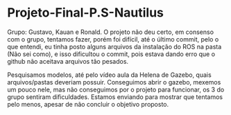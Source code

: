 # Projeto-Final-P.S-Nautilus
Grupo: Gustavo, Kauan e Ronald.
O projeto não deu certo, em consenso com o grupo, tentamos fazer, porém foi difícil, até o último commit, pelo o que entendi, eu tinha posto alguns arquivos da instalação do ROS na pasta (Não sei como), e isso dificultou o commit, pois estava dando erro que o github não aceitava arquivos tão pesados. 

Pesquisamos modelos, até pelo vídeo aula da Helena de Gazebo, quais arquivos/pastas deveriam possuir. 
Conseguimos abrir o gazebo, mexemos um pouco nele, mas não conseguimos por o projeto para funcionar, os 3 do grupo sentiram dificuldades.
Estamos enviando para mostrar que tentamos pelo menos, apesar de não concluir o objetivo proposto.
